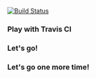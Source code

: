 [![Build Status](https://travis-ci.org/sheriffed3/play-with-travis.svg?branch=master)](https://travis-ci.org/sheriffed3/play-with-travis)
### Play with Travis CI
### Let's go!
### Let's go one more time!

